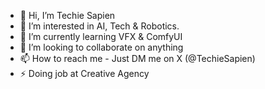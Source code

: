 - 👋 Hi, I’m Techie Sapien
- 👀 I’m interested in AI, Tech & Robotics.
- 🌱 I’m currently learning VFX & ComfyUI
- 💞️ I’m looking to collaborate on anything
- 📫 How to reach me - Just DM me on X (@TechieSapien)
- ⚡ Doing job at Creative Agency

<!---
TechieSapien1/TechieSapien1 is a ✨ special ✨ repository because its `README.md` (this file) appears on your GitHub profile.
You can click the Preview link to take a look at your changes.
--->
